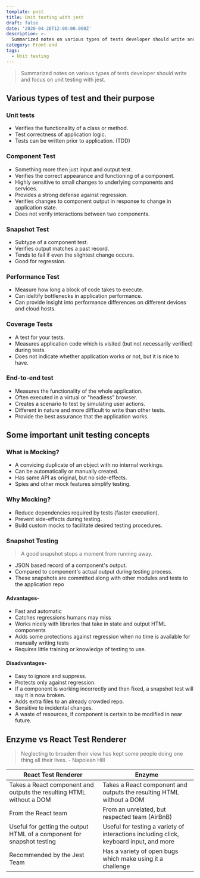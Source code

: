 ```yaml
---
template: post
title: Unit testing with jest
draft: false
date: '2020-04-26T12:00:00.000Z'
description: >-
  Summarized notes on various types of tests developer should write and focus on unit testing with jest.
category: Front-end
tags:
  - Unit testing
---
```


> Summarized notes on various types of tests developer should write and focus on unit testing with jest.

## Various types of test and their purpose

### Unit tests

- Verifies the functionality of a class or method.
- Test correctness of application logic.
- Tests can be written prior to application. (TDD)

### Component Test

- Something more then just input and output test.
- Verifies the correct appearance and functioning of a component.
- Highly sensitive to small changes to underlying components and services.
- Provides a strong defense against regression.
- Verifies changes to component output in response to change in application state.
- Does not verify interactions between two components.

### Snapshot Test

- Subtype of a component test.
- Verifies output matches a past record.
- Tends to fail if even the slightest change occurs.
- Good for regression.

### Performance Test

- Measure how long a block of code takes to execute.
- Can ideltify bottlenecks in application performance.
- Can provide insight into performance differences on different devices and cloud hosts.

### Coverage Tests

- A test for your tests.
- Measures application code which is visited (but not necessarily verified) during tests.
- Does not indicate whether application works or not, but it is nice to have.

### End-to-end test

- Measures the functionality of the whole application.
- Often executed in a virtual or "headless" browser.
- Creates a scenario to test by simulating user actions.
- Different in nature and more difficult to write than other tests.
- Provide the best assurance that the application works.

## Some important unit testing concepts

### What is Mocking?

- A convicing duplicate of an object with no internal workings.
- Can be automatically or manually created.
- Has same API as original, but no side-effects.
- Spies and other mock features simplify testing.

### Why Mocking?

- Reduce dependencies required by tests (faster execution).
- Prevent side-effects during testing.
- Build custom mocks to facilitate desired testing procedures.

### Snapshot Testing

> A good snapshot stops a moment from running away.

- JSON based record of a component's output.
- Compared to component's actual output during testing process.
- These snapshots are committed along with other modules and tests to the application repo

#### Advantages-

- Fast and automatic
- Catches regressions humans may miss
- Works nicely with libraries that take in state and output HTML components
- Adds some protections against regression when no time is available for manually writing tests
- Requires little training or knowledge of testing to use.

#### Disadvantages-

- Easy to ignore and suppress.
- Protects only against regression.
- If a component is working incorrectly and then fixed, a snapshot test will say it is now broken.
- Adds extra files to an already crowded repo.
- Sensitive to incidental changes.
- A waste of resources, if component is certain to be modified in near future.

## Enzyme vs React Test Renderer

> Neglecting to broaden their view has kept some people doing one thing all their lives. - Napolean Hill

| React Test Renderer                                                    | Enzyme                                                                                 |
| ---------------------------------------------------------------------- | -------------------------------------------------------------------------------------- |
| Takes a React component and outputs the resulting HTML without a DOM   | Takes a React component and outputs the resulting HTML without a DOM                   |
| From the React team                                                    | From an unrelated, but respected team (AirBnB)                                         |
| Useful for getting the output HTML of a component for snapshot testing | Useful for testing a variety of interactions including click, keyboard input, and more |
| Recommended by the Jest Team                                           | Has a variety of open bugs which make using it a challenge                             |

